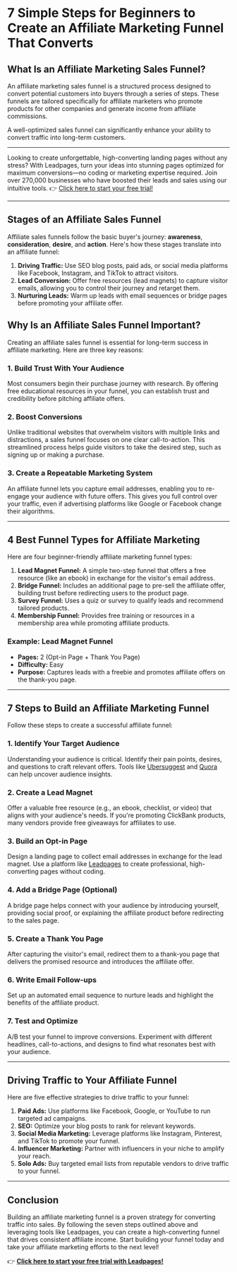 # 7 Simple Steps for Beginners to Create an Affiliate Marketing Funnel That Converts

## What Is an Affiliate Marketing Sales Funnel?

An affiliate marketing sales funnel is a structured process designed to convert potential customers into buyers through a series of steps. These funnels are tailored specifically for affiliate marketers who promote products for other companies and generate income from affiliate commissions. 

A well-optimized sales funnel can significantly enhance your ability to convert traffic into long-term customers.

---

Looking to create unforgettable, high-converting landing pages without any stress? With Leadpages, turn your ideas into stunning pages optimized for maximum conversions—no coding or marketing expertise required. Join over 270,000 businesses who have boosted their leads and sales using our intuitive tools. 👉 [Click here to start your free trial!](https://bit.ly/LEadPages)

---

## Stages of an Affiliate Sales Funnel

Affiliate sales funnels follow the basic buyer's journey: **awareness**, **consideration**, **desire**, and **action**. Here's how these stages translate into an affiliate funnel:

1. **Driving Traffic:** Use SEO blog posts, paid ads, or social media platforms like Facebook, Instagram, and TikTok to attract visitors.
2. **Lead Conversion:** Offer free resources (lead magnets) to capture visitor emails, allowing you to control their journey and retarget them.
3. **Nurturing Leads:** Warm up leads with email sequences or bridge pages before promoting your affiliate offer.

## Why Is an Affiliate Sales Funnel Important?

Creating an affiliate sales funnel is essential for long-term success in affiliate marketing. Here are three key reasons:

### 1. Build Trust With Your Audience
Most consumers begin their purchase journey with research. By offering free educational resources in your funnel, you can establish trust and credibility before pitching affiliate offers.

### 2. Boost Conversions
Unlike traditional websites that overwhelm visitors with multiple links and distractions, a sales funnel focuses on one clear call-to-action. This streamlined process helps guide visitors to take the desired step, such as signing up or making a purchase.

### 3. Create a Repeatable Marketing System
An affiliate funnel lets you capture email addresses, enabling you to re-engage your audience with future offers. This gives you full control over your traffic, even if advertising platforms like Google or Facebook change their algorithms.

---

## 4 Best Funnel Types for Affiliate Marketing

Here are four beginner-friendly affiliate marketing funnel types:

1. **Lead Magnet Funnel:** A simple two-step funnel that offers a free resource (like an ebook) in exchange for the visitor's email address.
2. **Bridge Funnel:** Includes an additional page to pre-sell the affiliate offer, building trust before redirecting users to the product page.
3. **Survey Funnel:** Uses a quiz or survey to qualify leads and recommend tailored products.
4. **Membership Funnel:** Provides free training or resources in a membership area while promoting affiliate products.

### Example: Lead Magnet Funnel
- **Pages:** 2 (Opt-in Page + Thank You Page)
- **Difficulty:** Easy
- **Purpose:** Captures leads with a freebie and promotes affiliate offers on the thank-you page.

---

## 7 Steps to Build an Affiliate Marketing Funnel

Follow these steps to create a successful affiliate funnel:

### 1. Identify Your Target Audience
Understanding your audience is critical. Identify their pain points, desires, and questions to craft relevant offers. Tools like [Ubersuggest](https://app.neilpatel.com/en/ubersuggest) and [Quora](https://www.quora.com/) can help uncover audience insights.

### 2. Create a Lead Magnet
Offer a valuable free resource (e.g., an ebook, checklist, or video) that aligns with your audience's needs. If you're promoting ClickBank products, many vendors provide free giveaways for affiliates to use.

### 3. Build an Opt-in Page
Design a landing page to collect email addresses in exchange for the lead magnet. Use a platform like [Leadpages](https://bit.ly/LEadPages) to create professional, high-converting pages without coding.

### 4. Add a Bridge Page (Optional)
A bridge page helps connect with your audience by introducing yourself, providing social proof, or explaining the affiliate product before redirecting to the sales page.

### 5. Create a Thank You Page
After capturing the visitor's email, redirect them to a thank-you page that delivers the promised resource and introduces the affiliate offer.

### 6. Write Email Follow-ups
Set up an automated email sequence to nurture leads and highlight the benefits of the affiliate product.

### 7. Test and Optimize
A/B test your funnel to improve conversions. Experiment with different headlines, call-to-actions, and designs to find what resonates best with your audience.

---

## Driving Traffic to Your Affiliate Funnel

Here are five effective strategies to drive traffic to your funnel:

1. **Paid Ads:** Use platforms like Facebook, Google, or YouTube to run targeted ad campaigns.
2. **SEO:** Optimize your blog posts to rank for relevant keywords.
3. **Social Media Marketing:** Leverage platforms like Instagram, Pinterest, and TikTok to promote your funnel.
4. **Influencer Marketing:** Partner with influencers in your niche to amplify your reach.
5. **Solo Ads:** Buy targeted email lists from reputable vendors to drive traffic to your funnel.

---

## Conclusion

Building an affiliate marketing funnel is a proven strategy for converting traffic into sales. By following the seven steps outlined above and leveraging tools like Leadpages, you can create a high-converting funnel that drives consistent affiliate income. Start building your funnel today and take your affiliate marketing efforts to the next level!

👉 **[Click here to start your free trial with Leadpages!](https://bit.ly/LEadPages)**
